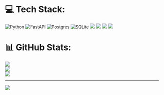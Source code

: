 
# 💻 Tech Stack:
![Python](https://img.shields.io/badge/python-3670A0?style=for-the-badge&logo=python&logoColor=ffdd54) ![FastAPI](https://img.shields.io/badge/FastAPI-005571?style=for-the-badge&logo=fastapi) ![Postgres](https://img.shields.io/badge/postgres-%23316192.svg?style=for-the-badge&logo=postgresql&logoColor=white) ![SQLite](https://img.shields.io/badge/sqlite-%2307405e.svg?style=for-the-badge&logo=sqlite&logoColor=white) ![](https://img.shields.io/badge/SQLAlchemy-red?style=for-the-badge&logo=SQLAlchemy) ![](https://img.shields.io/badge/aiogram-blue?style=for-the-badge&logo=telegram
) ![](https://img.shields.io/badge/disnake-gray?style=for-the-badge&logo=discord) ![](https://img.shields.io/badge/git-orange?style=for-the-badge&logo=git)
# 📊 GitHub Stats:
![](https://github-readme-stats.vercel.app/api?username=shayzi3&theme=tokyonight&hide_border=false&include_all_commits=true&count_private=true)<br/>
![](https://github-readme-streak-stats.herokuapp.com/?user=shayzi3&theme=tokyonight&hide_border=false)<br/>
![](https://github-readme-stats.vercel.app/api/top-langs/?username=shayzi3&theme=tokyonight&hide_border=false&include_all_commits=true&count_private=true&layout=compact)

---
[![](https://visitcount.itsvg.in/api?id=shayzi3&label=Profile%20Views&color=8&icon=5&pretty=true)](https://visitcount.itsvg.in)

